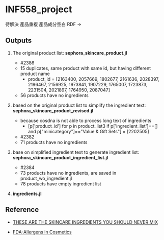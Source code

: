 # INF558_project

待解決
產品重複
產品成分空白
RDF ->

## Outputs
 1. The original product list: **sephora_skincare_product.jl**
    * #2386
    * 15 duplicates, same product with same id, but having different product name
        *  product_id = [2163400, 2057669, 1802677, 2161636, 
        2028397, 2196467, 2156925, 1973841, 1907229, 1765007, 1723873, 2231504, 2021897, 1764950, 2087047]
    * 56 products have no ingredients

 2. based on the original product list to simplify the ingredient text: **sephora_skincare_product_revised.jl**
    * because cosdna is not able to process long text of ingredients
        * [p['product_id'] for p in product_list3 if p['ingredient_list']==[] and p["minicategory"]=="Value & Gift Sets"] = [2202505]
    * #2382
    * 71 products have no ingredients

 3. base on simplified ingredient text to generate ingredient list: **sephora_skincare_product_ingredient_list.jl**
    * #2384
    * 73 products have no ingredients, are saved in product_wo_ingredient.jl
    * 78 products have empty ingredient list

 4. **ingredients.jl**

## Reference 
- [THESE ARE THE SKINCARE INGREDIENTS YOU SHOULD NEVER MIX](https://www.beautybay.com/edited/skincare-ingredients-you-should-never-mix/)

- [FDA-Allergens in Cosmetics](https://www.fda.gov/cosmetics/cosmetic-ingredients/allergens-cosmetics)
